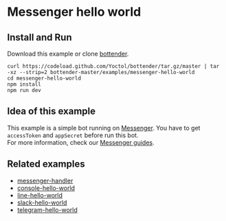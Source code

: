 # Messenger hello world

## Install and Run

Download this example or clone [bottender](https://github.com/Yoctol/bottender).

```
curl https://codeload.github.com/Yoctol/bottender/tar.gz/master | tar -xz --strip=2 bottender-master/examples/messenger-hello-world
cd messenger-hello-world
npm install
npm run dev
```

## Idea of this example

This example is a simple bot running on [Messenger](https://www.messenger.com/). You have to get `accessToken` and `appSecret` before run this bot.  
For more information, check our [Messenger guides](https://yoctol.github.io/bottender-docs/docs/Platforms-Messenger).  

## Related examples

- [messenger-handler](../messenger-handler)
- [console-hello-world](../console-hello-world)
- [line-hello-world](../line-hello-world)
- [slack-hello-world](../slack-hello-world)
- [telegram-hello-world](../telegram-hello-world)
